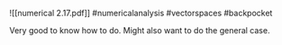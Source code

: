![[numerical 2.17.pdf]] #numericalanalysis #vectorspaces #backpocket 

Very good to know how to do. Might also want to do the general case.